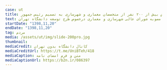 ```yaml
---
case: ut
title: نامه اعتراض بیش از ۲۰۰ نفر از متخصصان معماری و شهرسازی به تصمیم رئیس جمهور
text: تقاضای لغو دستور رئیس جمهور مبنی بر غیرقانونی خواندن مصوبه شورای عالی شهرسازی و معماری درخصوص طرح توسعه دانشگاه تهران
startDate: "1398,11,20"
endDate: "1398,11,20"
tag: مردم
media: /assets/ut/img/slide-200pro.jpg
thumbnail:
mediaCredit: کانال دانشگاه بدون تهران
mediaCreditUrl: https://t.me/UniBTeh/418
mediaCaption: متن و فرم امضای نامه
mediaCaptionUrl: https://b2n.ir/086397
---
```

